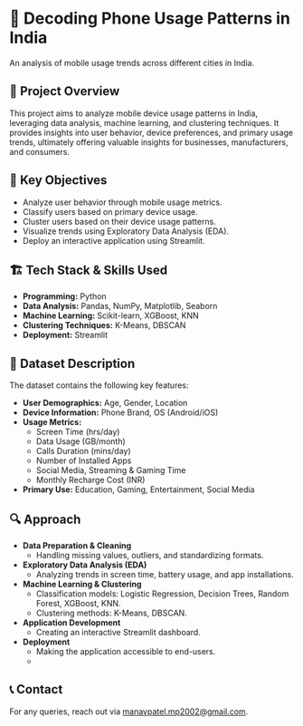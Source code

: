 # 📱 Decoding Phone Usage Patterns in India

An analysis of mobile usage trends across different cities in India.

## 📝 Project Overview
This project aims to analyze mobile device usage patterns in India, leveraging data analysis, machine learning, and clustering techniques. It provides insights into user behavior, device preferences, and primary usage trends, ultimately offering valuable insights for businesses, manufacturers, and consumers.

## 🎯 Key Objectives
- Analyze user behavior through mobile usage metrics.
- Classify users based on primary device usage.
- Cluster users based on their device usage patterns.
- Visualize trends using Exploratory Data Analysis (EDA).
- Deploy an interactive application using Streamlit.

## 🏗️ Tech Stack & Skills Used
- **Programming:** Python
- **Data Analysis:** Pandas, NumPy, Matplotlib, Seaborn
- **Machine Learning:** Scikit-learn, XGBoost, KNN
- **Clustering Techniques:** K-Means, DBSCAN
- **Deployment:** Streamlit

## 📂 Dataset Description
The dataset contains the following key features:

- **User Demographics:** Age, Gender, Location
- **Device Information:** Phone Brand, OS (Android/iOS)
- **Usage Metrics:**
  - Screen Time (hrs/day)
  - Data Usage (GB/month)
  - Calls Duration (mins/day)
  - Number of Installed Apps
  - Social Media, Streaming & Gaming Time
  - Monthly Recharge Cost (INR)
- **Primary Use:** Education, Gaming, Entertainment, Social Media

## 🔍 Approach
- **Data Preparation & Cleaning**
  - Handling missing values, outliers, and standardizing formats.
- **Exploratory Data Analysis (EDA)**
  - Analyzing trends in screen time, battery usage, and app installations.
- **Machine Learning & Clustering**
  - Classification models: Logistic Regression, Decision Trees, Random Forest, XGBoost, KNN.
  - Clustering methods: K-Means, DBSCAN.
- **Application Development**
  - Creating an interactive Streamlit dashboard.
- **Deployment**
  - Making the application accessible to end-users.
  - 
## 📞 Contact
For any queries, reach out via [manavpatel.mp2002@gmail.com](mailto:manavpatel.mp2002@gmail.com).
